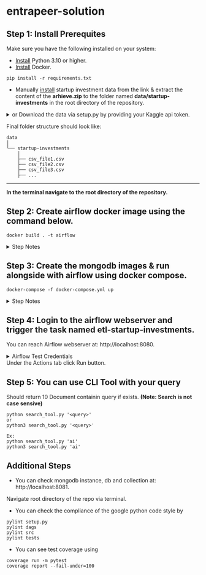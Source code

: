 # entrapeer-solution

## Step 1: Install Prerequites

Make sure you have the following installed on your system:

-   [Install](https://www.python.org/downloads/) Python 3.10 or higher.
-   [Install](https://www.docker.com/products/docker-desktop/) Docker.

```
pip install -r requirements.txt
```

-   Manually [install](https://www.kaggle.com/datasets/justinas/startup-investments) startup investment data from the link & extract the content of the **arhieve.zip** to the folder named **data/startup-investments** in the root directory of the repository.
<details>
  <summary>or Download the data via setup.py by providing your Kaggle api token.</summary>

-   Login to your Kaggle Account.
-   Locate your username and api key. Credentials can be obtained from [account settings](https://www.kaggle.com/settings)

```
python setup.py
```

-   Enter the credentials from terminal.

</details>

Final folder structure should look like:

```
data
│
└── startup-investments
    │
    ├── csv_file1.csv
    ├── csv_file2.csv
    ├── csv_file3.csv
    ├── ...
```

---

**In the terminal navigate to the root directory of the repository.**

## Step 2: Create airflow docker image using the command below.

```
docker build . -t airflow
```

<details>
  <summary>Step Notes</summary>

-   This step might take some time on the first run depending on the existing python packages in the system.

-   **An admin airflow user is created by default. It is added for convenience of testing. It should be excluded from the Dockerfile in production environments.**

</details>

## Step 3: Create the mongodb images & run alongside with airflow using docker compose.

```
docker-compose -f docker-compose.yml up
```

<details>
  <summary>Step Notes</summary>

-   You can reach Airflow webserver at: http://localhost:8080. Login to the default account. (Username: admin, Password: admin)
-   You can reach mongodb instance at: http://localhost:8081.
</details>

## Step 4: Login to the airflow webserver and trigger the task named etl-startup-investments.

You can reach Airflow webserver at: http://localhost:8080.

<details>
  <summary>Airflow Test Credentials</summary>
Login to the default account. (Username: admin, Password: admin)
</details>
Under the Actions tab click Run button.

## Step 5: You can use CLI Tool with your query

Should return 10 Document containin query if exists. **(Note: Search is not case sensive)**

```
python search_tool.py '<query>'
or
python3 search_tool.py '<query>'

Ex:
python search_tool.py 'ai'
python3 search_tool.py 'ai'
```

## Additional Steps

-   You can check mongodb instance, db and collection at: http://localhost:8081.

Navigate root directory of the repo via terminal.

-   You can check the compliance of the google python code style by

```
pylint setup.py
pylint dags
pylint src
pylint tests
```

-   You can see test coverage using

```
coverage run -m pytest
coverage report --fail-under=100
```
